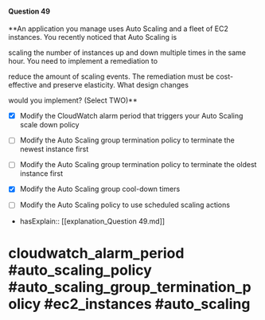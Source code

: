 #### Question  49

**An application you manage uses Auto Scaling and a fleet of EC2 instances. You recently noticed that Auto Scaling is

scaling the number of instances up and down multiple times in the same hour. You need to implement a remediation to

reduce the amount of scaling events. The remediation must be cost-effective and preserve elasticity. What design changes

would you implement? (Select TWO)**

- [x] Modify the CloudWatch alarm period that triggers your Auto Scaling scale down policy

- [ ] Modify the Auto Scaling group termination policy to terminate the newest instance first

- [ ] Modify the Auto Scaling group termination policy to terminate the oldest instance first

- [x] Modify the Auto Scaling group cool-down timers

- [ ] Modify the Auto Scaling policy to use scheduled scaling actions

- hasExplain:: [[explanation_Question  49.md]]

# cloudwatch_alarm_period #auto_scaling_policy #auto_scaling_group_termination_policy #ec2_instances #auto_scaling

